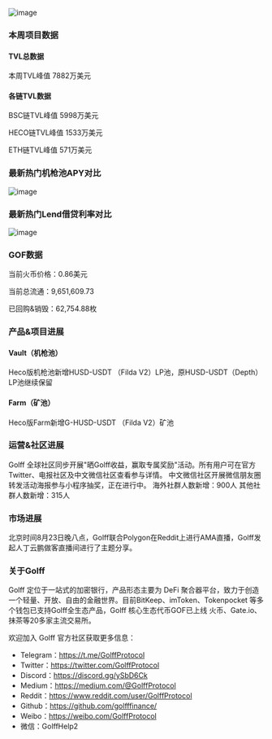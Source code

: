 ![image](http://docs.golff.com/blog/page/6.png)

### 本周项目数据

#### TVL总数据

本周TVL峰值 7882万美元

#### 各链TVL数据

BSC链TVL峰值 5998万美元

 HECO链TVL峰值 1533万美元

ETH链TVL峰值 571万美元



### 最新热门机枪池APY对比

![image](http://docs.golff.com/blog/page/7.png)

### 最新热门Lend借贷利率对比

![image](http://docs.golff.com/blog/page/8.png)

### GOF数据

当前火币价格：0.86美元

当前总流通：9,651,609.73

已回购&销毁：62,754.88枚



### 产品&项目进展

#### Vault（机枪池）

Heco版机枪池新增HUSD-USDT （Filda V2）LP池，原HUSD-USDT（Depth）LP池继续保留

#### Farm（矿池）

Heco版Farm新增G-HUSD-USDT （Filda V2）矿池



### 运营&社区进展

Golff 全球社区同步开展"晒Golff收益，赢取专属奖励"活动。所有用户可在官方Twitter、电报社区及中文微信社区查看参与详情。
中文微信社区开展微信朋友圈转发活动海报参与小程序抽奖，正在进行中。
海外社群人数新增：900人
其他社群人数新增：315人

### 市场进展

北京时间8月23日晚八点，Golff联合Polygon在Reddit上进行AMA直播，Golff发起人丁云鹏做客直播间进行了主题分享。



### 关于Golff

Golff 定位于一站式的加密银行，产品形态主要为 DeFi 聚合器平台，致力于创造一个轻量、开放、自由的金融世界。目前BitKeep、imToken、Tokenpocket 等多个钱包已支持Golff全生态产品，Golff 核心生态代币GOF已上线 火币、Gate.io、抹茶等20多家主流交易所。

欢迎加入 Golff 官方社区获取更多信息：

- Telegram：https://t.me/GolffProtocol
- Twitter：https://twitter.com/GolffProtocol
- Discord：https://discord.gg/ySbD6Ck
- Medium：https://medium.com/@GolffProtocol
- Reddit：https://www.reddit.com/user/GolffProtocol
- Github：https://github.com/golfffinance/
- Weibo：https://weibo.com/GolffProtocol
- 微信：GolffHelp2
